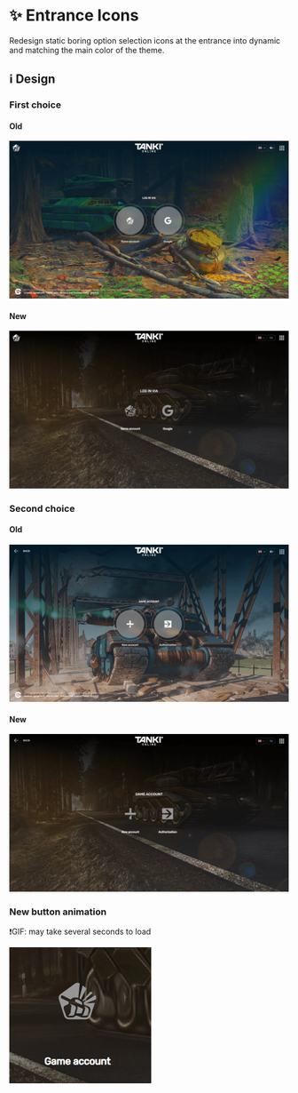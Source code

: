 # ✨ Entrance Icons

Redesign static boring option selection icons at the entrance into dynamic and matching the main color of the theme.


## ℹ️ Design

### First choice

#### Old

![](/images/entrance/old/buttons1.png)

#### New

![](/images/entrance/new/buttons1.png)

### Second choice

#### Old

![](/images/entrance/old/buttons2.png)

#### New

![](/images/entrance/new/buttons2.png)

### New button animation

❗GIF: may take several seconds to load

![](/images/entrance/new/button-animation.gif)

